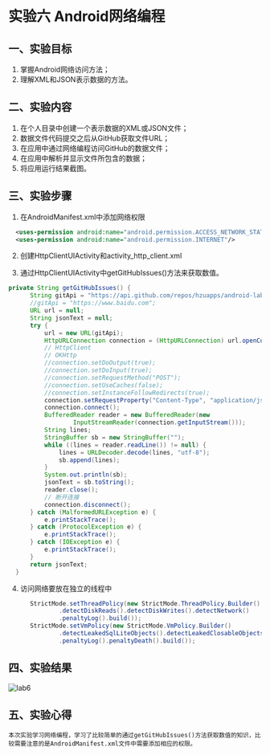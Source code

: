 # 实验六 Android网络编程

## 一、实验目标

1. 掌握Android网络访问方法；
2. 理解XML和JSON表示数据的方法。

## 二、实验内容

1. 在个人目录中创建一个表示数据的XML或JSON文件；
2. 数据文件代码提交之后从GitHub获取文件URL；
3. 在应用中通过网络编程访问GitHub的数据文件；
4. 在应用中解析并显示文件所包含的数据；
5. 将应用运行结果截图。

## 三、实验步骤

1. 在AndroidManifest.xml中添加网络权限
  ```xml
    <uses-permission android:name="android.permission.ACCESS_NETWORK_STATE" />
    <uses-permission android:name="android.permission.INTERNET"/>
  ```
2. 创建HttpClientUIActivity和activity_http_client.xml

3. 通过HttpClientUIActivity中getGitHubIssues()方法来获取数值。
  ```java
  private String getGitHubIssues() {
        String gitApi = "https://api.github.com/repos/hzuapps/android-labs-2020/issues";
        //gitApi = "https://www.baidu.com";
        URL url = null;
        String jsonText = null;
        try {
            url = new URL(gitApi);
            HttpURLConnection connection = (HttpURLConnection) url.openConnection();
            // HttpClient
            // OKHttp
            //connection.setDoOutput(true);
            //connection.setDoInput(true);
            //connection.setRequestMethod("POST");
            //connection.setUseCaches(false);
            //connection.setInstanceFollowRedirects(true);
            connection.setRequestProperty("Content-Type", "application/json");
            connection.connect();
            BufferedReader reader = new BufferedReader(new
                    InputStreamReader(connection.getInputStream()));
            String lines;
            StringBuffer sb = new StringBuffer("");
            while ((lines = reader.readLine()) != null) {
                lines = URLDecoder.decode(lines, "utf-8");
                sb.append(lines);
            }
            System.out.println(sb);
            jsonText = sb.toString();
            reader.close();
            // 断开连接
            connection.disconnect();
        } catch (MalformedURLException e) {
            e.printStackTrace();
        } catch (ProtocolException e) {
            e.printStackTrace();
        } catch (IOException e) {
            e.printStackTrace();
        }
        return jsonText;
    }
  ```    
4. 访问网络要放在独立的线程中
  ```java
        StrictMode.setThreadPolicy(new StrictMode.ThreadPolicy.Builder()
                .detectDiskReads().detectDiskWrites().detectNetwork()
                .penaltyLog().build());
        StrictMode.setVmPolicy(new StrictMode.VmPolicy.Builder()
                .detectLeakedSqlLiteObjects().detectLeakedClosableObjects()
                .penaltyLog().penaltyDeath().build());
   ```             
## 四、实验结果
![lab6](https://github.com/wolkenthrut7/android-labs-2020/blob/master/students/sec1814080911129/lab6.png)

## 五、实验心得
    本次实验学习网络编程，学习了比较简单的通过getGitHubIssues()方法获取数值的知识，比较需要注意的是AndroidManifest.xml文件中需要添加相应的权限。
